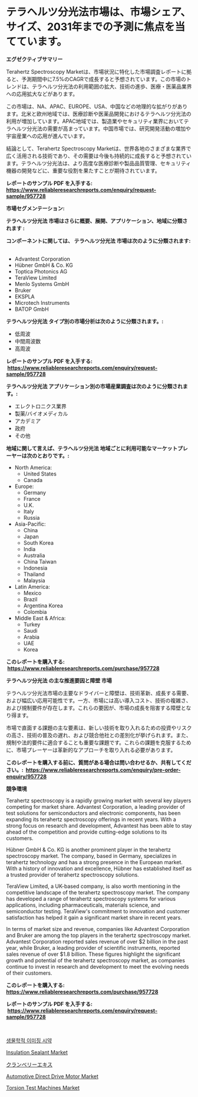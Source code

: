 <p><h1>テラヘルツ分光法市場は、市場シェア、サイズ、2031年までの予測に焦点を当てています。</h1></p><p><strong>エグゼクティブサマリー</strong></p>
<p><p>Terahertz Spectroscopy Marketは、市場状況に特化した市場調査レポートに拠ると、予測期間中に7.5%のCAGRで成長すると予想されています。この市場のトレンドは、テラヘルツ分光法の利用範囲の拡大、技術の進歩、医療・医薬品業界への応用拡大などがあります。</p><p>この市場は、NA、APAC、EUROPE、USA、中国などの地理的な拡がりがあります。北米と欧州地域では、医療診断や医薬品開発におけるテラヘルツ分光法の利用が増加しています。APAC地域では、製造業やセキュリティ業界においてテラヘルツ分光法の需要が高まっています。中国市場では、研究開発活動の増加や宇宙産業への応用が進んでいます。</p><p>結論として、Terahertz Spectroscopy Marketは、世界各地のさまざまな業界で広く活用される技術であり、その需要は今後も持続的に成長すると予想されています。テラヘルツ分光法は、より高度な医療診断や製品品質管理、セキュリティ機器の開発などに、重要な役割を果たすことが期待されています。</p></p>
<p><strong>レポートのサンプル PDF を入手する: <a href="https://www.reliableresearchreports.com/enquiry/request-sample/957728">https://www.reliableresearchreports.com/enquiry/request-sample/957728</a></strong></p>
<p><strong>市場セグメンテーション:</strong></p>
<p><strong> テラヘルツ分光法 市場はさらに概要、展開、アプリケーション、地域に分類されます :</strong></p>
<p><strong>コンポーネントに関しては、 テラヘルツ分光法 市場は次のように分類されます: &nbsp;</strong></p>
<p><ul><li>Advantest Corporation</li><li>Hübner GmbH & Co. KG</li><li>Toptica Photonics AG</li><li>TeraView Limited</li><li>Menlo Systems GmbH</li><li>Bruker</li><li>EKSPLA</li><li>Microtech Instruments</li><li>BATOP GmbH</li></ul></p>
<p><strong> テラヘルツ分光法 タイプ別の市場分析は次のように分類されます。:</strong></p>
<p><ul><li>低周波</li><li>中間周波数</li><li>高周波</li></ul></p>
<p><strong>レポートのサンプル PDF を入手する: &nbsp;<a href="https://www.reliableresearchreports.com/enquiry/request-sample/957728">https://www.reliableresearchreports.com/enquiry/request-sample/957728</a></strong></p>
<p><strong> テラヘルツ分光法 アプリケーション別の市場産業調査は次のように分類されます。:</strong></p>
<p><ul><li>エレクトロニクス業界</li><li>製薬/バイオメディカル</li><li>アカデミア</li><li>政府</li><li>その他</li></ul></p>
<p><strong>地域に関して言えば、テラヘルツ分光法 地域ごとに利用可能なマーケットプレーヤーは次のとおりです。:</strong></p>
<p><ul>
    <li>
        North America:
        <ul>
            <li>United States</li>
            <li>Canada</li>
        </ul>
    </li>
    <li>
        Europe:
        <ul>
            <li>Germany</li>
            <li>France</li>
            <li>U.K.</li>
            <li>Italy</li>
            <li>Russia</li>
        </ul>
    </li>
    <li>
        Asia-Pacific:
        <ul>
            <li>China</li>
            <li>Japan</li>
            <li>South Korea</li>
            <li>India</li>
            <li>Australia</li>
            <li>China Taiwan</li>
            <li>Indonesia</li>
            <li>Thailand</li>
            <li>Malaysia</li>
        </ul>
    </li>
    <li>
        Latin America:
        <ul>
            <li>Mexico</li>
            <li>Brazil</li>
            <li>Argentina Korea</li>
            <li>Colombia</li>
        </ul>
    </li>
    <li>
        Middle East & Africa:
        <ul>
            <li>Turkey</li>
            <li>Saudi</li>
            <li>Arabia</li>
            <li>UAE</li>
            <li>Korea</li>
        </ul>
    </li>
    </ul></p>
<p><strong>このレポートを購入する: &nbsp;<a href="https://www.reliableresearchreports.com/purchase/957728">https://www.reliableresearchreports.com/purchase/957728</a></strong></p>
<p><strong>テラヘルツ分光法 の主な推進要因と障壁 市場</strong></p>
<p><p>テラヘルツ分光法市場の主要なドライバーと障壁は、技術革新、成長する需要、および幅広い応用可能性です。一方、市場には高い導入コスト、技術の複雑さ、および規制要件が存在します。これらの要因が、市場の成長を阻害する障壁となり得ます。</p><p>市場で直面する課題の主な要素は、新しい技術を取り入れるための投資やリスクの高さ、技術の普及の遅れ、および競合他社との差別化が挙げられます。また、規制や法的要件に適合することも重要な課題です。これらの課題を克服するために、市場プレーヤーは革新的なアプローチを取り入れる必要があります。</p></p>
<p><strong>このレポートを購入する前に、質問がある場合は問い合わせるか、共有してください。:&nbsp; <a href="https://www.reliableresearchreports.com/enquiry/pre-order-enquiry/957728">https://www.reliableresearchreports.com/enquiry/pre-order-enquiry/957728</a></strong></p>
<p><strong>競争環境</strong></p>
<p><p>Terahertz spectroscopy is a rapidly growing market with several key players competing for market share. Advantest Corporation, a leading provider of test solutions for semiconductors and electronic components, has been expanding its terahertz spectroscopy offerings in recent years. With a strong focus on research and development, Advantest has been able to stay ahead of the competition and provide cutting-edge solutions to its customers.</p><p>Hübner GmbH & Co. KG is another prominent player in the terahertz spectroscopy market. The company, based in Germany, specializes in terahertz technology and has a strong presence in the European market. With a history of innovation and excellence, Hübner has established itself as a trusted provider of terahertz spectroscopy solutions.</p><p>TeraView Limited, a UK-based company, is also worth mentioning in the competitive landscape of the terahertz spectroscopy market. The company has developed a range of terahertz spectroscopy systems for various applications, including pharmaceuticals, materials science, and semiconductor testing. TeraView's commitment to innovation and customer satisfaction has helped it gain a significant market share in recent years.</p><p>In terms of market size and revenue, companies like Advantest Corporation and Bruker are among the top players in the terahertz spectroscopy market. Advantest Corporation reported sales revenue of over $2 billion in the past year, while Bruker, a leading provider of scientific instruments, reported sales revenue of over $1.8 billion. These figures highlight the significant growth and potential of the terahertz spectroscopy market, as companies continue to invest in research and development to meet the evolving needs of their customers.</p></p>
<p><strong>このレポートを購入する: &nbsp; <a href="https://www.reliableresearchreports.com/purchase/957728">https://www.reliableresearchreports.com/purchase/957728</a></strong></p>
<p><strong>レポートのサンプル PDF を入手する: &nbsp;<a href="https://www.reliableresearchreports.com/enquiry/request-sample/957728">https://www.reliableresearchreports.com/enquiry/request-sample/957728</a></strong><strong></strong></p>
<p>&nbsp;</p>
<p><p><a href="https://github.com/Madalyell456456/Market-Research-Report-List-1/blob/main/240269614487.md">생물학적 이미징 시약</a></p><p><a href="https://military-diascia-e68.notion.site/Insulation-Sealant-Market-Size-Growth-and-Forecast-from-2024-2031-20126cd99c734ed5976b3fbd113786e7">Insulation Sealant Market</a></p><p><a href="https://github.com/DonaldShaw1965/Market-Research-Report-List-1/blob/main/149329015811.md">クランベリーエキス</a></p><p><a href="https://issuu.com/reportprime-2/docs/automotive-direct-drive-motor-market-size-2030.ppt">Automotive Direct Drive Motor Market</a></p><p><a href="https://view.publitas.com/reportprime-1/torsion-test-machines-market-size-growing-and-forecasted-for-period-from-2024-2031-and-provides-complete-market-analysis-of-this-market/">Torsion Test Machines Market</a></p></p>